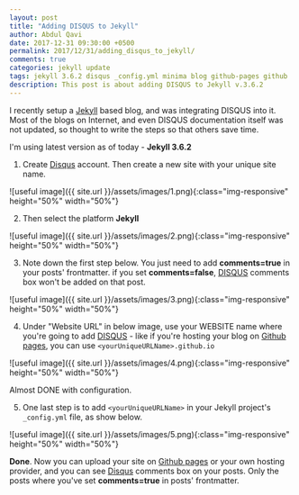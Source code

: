 ```yaml
---
layout: post
title: "Adding DISQUS to Jekyll"
author: Abdul Qavi
date: 2017-12-31 09:30:00 +0500
permalink: 2017/12/31/adding_disqus_to_jekyll/
comments: true
categories: jekyll update
tags: jekyll 3.6.2 disqus _config.yml minima blog github-pages github
description: This post is about adding DISQUS to Jekyll v.3.6.2
---
```


I recently setup a [Jekyll] based blog, and was integrating DISQUS into it. Most of the
blogs on Internet, and even DISQUS documentation itself was not updated, so thought to 
write the steps so that others save time.

I'm using latest version as of today - **Jekyll 3.6.2**

1. Create [Disqus] account. Then create a new site with your unique site name.

![useful image]({{ site.url }}/assets/images/1.png){:class="img-responsive" height="50%" width="50%"}

2. Then select the platform **Jekyll**
 
![useful image]({{ site.url }}/assets/images/2.png){:class="img-responsive" height="50%" width="50%"}

3. Note down the first step below. You just need to add **comments=true** in your posts' frontmatter. if you set 
**comments=false**, [DISQUS] comments box won't be added on that post.

![useful image]({{ site.url }}/assets/images/3.png){:class="img-responsive" height="50%" width="50%"}

4. Under "Website URL" in below image, use your WEBSITE name where you're going to add [DISQUS] - 
like if you're hosting your blog on [Github pages], you can use  `<yourUniqueURLName>.github.io`

![useful image]({{ site.url }}/assets/images/4.png){:class="img-responsive" height="50%" width="50%"}

Almost DONE with configuration.

5. One last step is to add `<yourUniqueURLName>` in your Jekyll project's `_config.yml` file, as show below.

![useful image]({{ site.url }}/assets/images/5.png){:class="img-responsive" height="50%" width="50%"}

**Done**. Now you can upload your site on [Github pages] or your own hosting provider, and you can see 
[Disqus] comments box on your posts. Only the posts where you've set **comments=true** in posts' frontmatter. 


[Jekyll]: https://jekyllrb.com/
[Disqus]:  https://disqus.com
[Github pages]: https://pages.github.com/
